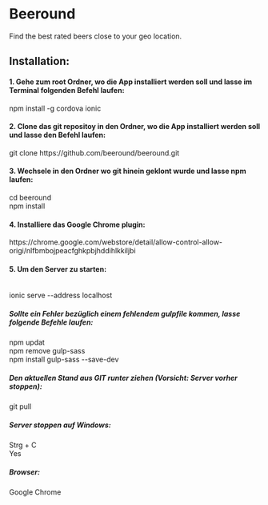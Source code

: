 # Beeround
Find the best rated beers close to your geo location.

<h2>Installation:</h2>
<h4>1. Gehe zum root Ordner, wo die App installiert werden soll und lasse im Terminal folgenden Befehl laufen:</h4> 
npm install -g cordova ionic

<h4>2. Clone das git repositoy in den Ordner, wo die App installiert werden soll und lasse den Befehl laufen: </h4>
git clone https://github.com/beeround/beeround.git 

<h4>3. Wechsele in den Ordner wo git hinein geklont wurde und lasse npm laufen: </h4>
cd beeround <br />
npm install 

<h4>4. Installiere das Google Chrome plugin: </h4>
https://chrome.google.com/webstore/detail/allow-control-allow-origi/nlfbmbojpeacfghkpbjhddihlkkiljbi 

<h4>5. Um den Server zu starten: </h4> <br />
ionic serve --address localhost

<h5>Sollte ein Fehler bezüglich einem fehlendem gulpfile kommen, lasse folgende Befehle laufen: </h5> 
npm updat <br />
npm remove gulp-sass <br />
npm install gulp-sass --save-dev 

<h5>Den aktuellen Stand aus GIT runter ziehen (Vorsicht: Server vorher stoppen):</h5> 
git pull

<h5>Server stoppen auf Windows: </h5>
Strg + C <br />
Yes

<h5>Browser: </h5>
Google Chrome